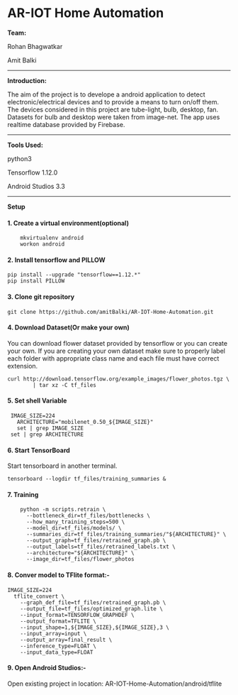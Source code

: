 # AR-IOT Home Automation

**Team:**

Rohan Bhagwatkar

Amit Balki

---
**Introduction:**

The aim of the project is to develope a android application to detect electronic/electrical devices and to provide a means to turn on/off them. The devices considered in this project are tube-light, bulb, desktop, fan. Datasets for bulb and desktop were taken from image-net. The app uses realtime database provided by Firebase.

---
**Tools Used:**

python3

Tensorflow 1.12.0

Android Studios 3.3

---
**Setup**

#### 1. Create a virtual environment(optional)
```
	mkvirtualenv android
	workon android
```

#### 2. Install tensorflow and PILLOW

```
pip install --upgrade "tensorflow==1.12.*"
pip install PILLOW
```

#### 3. Clone git repository

```git clone https://github.com/amitBalki/AR-IOT-Home-Automation.git```

#### 4. Download Dataset(Or make your own)

You can download flower dataset provided by tensorflow or you can create your own. If you are creating your own dataset make sure to properly label each folder with appropriate class name and each file must have correct extension. 

```
curl http://download.tensorflow.org/example_images/flower_photos.tgz \
    	| tar xz -C tf_files
```

#### 5. Set shell Variable
	
 ```
  IMAGE_SIZE=224
	ARCHITECTURE="mobilenet_0.50_${IMAGE_SIZE}"
	set | grep IMAGE_SIZE
  set | grep ARCHITECTURE
 ```
 
#### 6. Start TensorBoard

Start tensorboard in another terminal.
```
tensorboard --logdir tf_files/training_summaries &
``` 

#### 7. Training 

```
	python -m scripts.retrain \
	  --bottleneck_dir=tf_files/bottlenecks \
	  --how_many_training_steps=500 \
	  --model_dir=tf_files/models/ \
  	  --summaries_dir=tf_files/training_summaries/"${ARCHITECTURE}" \
  	  --output_graph=tf_files/retrained_graph.pb \
  	  --output_labels=tf_files/retrained_labels.txt \
  	  --architecture="${ARCHITECTURE}" \
  	  --image_dir=tf_files/flower_photos
```

#### 8. Conver model to TFlite format:- 
	
  ```
  IMAGE_SIZE=224
	tflite_convert \
	  --graph_def_file=tf_files/retrained_graph.pb \
	  --output_file=tf_files/optimized_graph.lite \
	  --input_format=TENSORFLOW_GRAPHDEF \
	  --output_format=TFLITE \
	  --input_shape=1,${IMAGE_SIZE},${IMAGE_SIZE},3 \
	  --input_array=input \
	  --output_array=final_result \
	  --inference_type=FLOAT \
	  --input_data_type=FLOAT
```

####  9. Open Android Studios:- 

Open existing project in location: AR-IOT-Home-Automation/android/tflite
